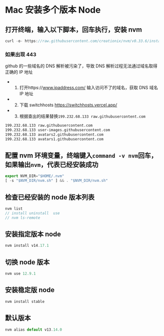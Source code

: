 # Mac 安装多个版本 Node

## 打开终端，输入以下脚本，回车执行，安装 nvm

```js
curl -o- https://raw.githubusercontent.com/creationix/nvm/v0.33.6/install.sh | bash
```

### 如果出现 443

github 的一些域名的 DNS 解析被污染了，导致 DNS 解析过程无法通过域名取得正确的 IP 地址

- 1. 打开https://www.ipaddress.com/ 输入访问不了的域名，获取 DNS 域名 IP 地址
- 2. 下载 switchhosts https://switchhosts.vercel.app/
- 3. 根据查出的结果替换`199.232.68.133 raw.githubusercontent.com`

```bash
199.232.68.133 raw.githubusercontent.com
199.232.68.133 user-images.githubusercontent.com
199.232.68.133 avatars2.githubusercontent.com
199.232.68.133 avatars1.githubusercontent.com
```

## 配置 nvm 环境变量，终端键入`command -v nvm`回车， 如果输出`nvm`，代表已经安装成功

```js
export NVM_DIR="$HOME/.nvm"
[ -s "$NVM_DIR/nvm.sh" ] && . "$NVM_DIR/nvm.sh"
```

## 检查已经安装的 node 版本列表

```js
nvm list
// install uninstall  use
// nvm ls-remote
```

## 安装指定版本 node

```js
nvm install v14.17.1
```

## 切换 node 版本

```js
nvm use 12.9.1
```

## 安装稳定版 node

```js
nvm install stable
```

## 默认版本

```js
nvm alias default v13.14.0
```
